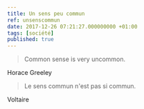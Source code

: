 ```yaml
---
title: Un sens peu commun
ref: unsenscommun
date: 2017-12-26 07:21:27.000000000 +01:00
tags: [société]
published: true
---
```


> Common sense is very uncommon.

Horace Greeley

> Le sens commun n'est pas si commun.

Voltaire
